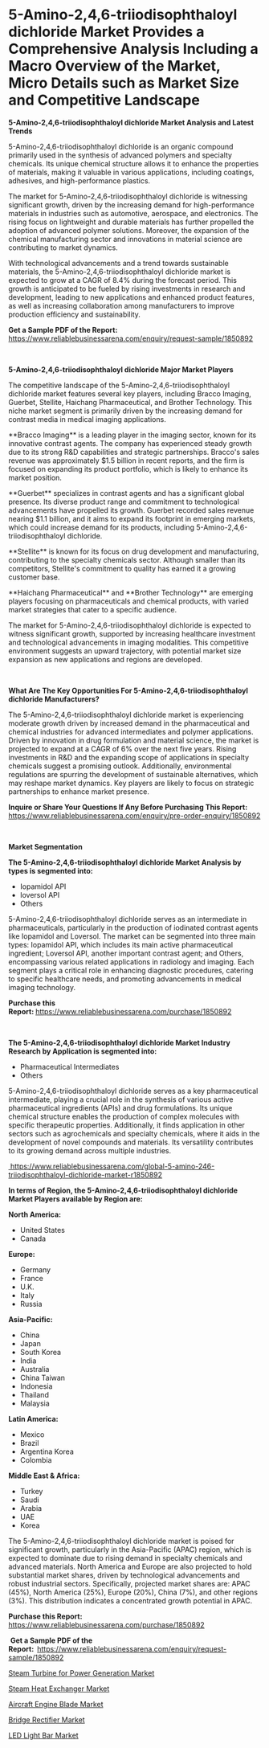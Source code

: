 <p><h1>5-Amino-2,4,6-triiodisophthaloyl dichloride Market Provides a Comprehensive Analysis Including a Macro Overview of the Market, Micro Details such as Market Size and Competitive Landscape</h1></p><p><strong>5-Amino-2,4,6-triiodisophthaloyl dichloride Market Analysis and Latest Trends</strong></p>
<p><p>5-Amino-2,4,6-triiodisophthaloyl dichloride is an organic compound primarily used in the synthesis of advanced polymers and specialty chemicals. Its unique chemical structure allows it to enhance the properties of materials, making it valuable in various applications, including coatings, adhesives, and high-performance plastics. </p><p>The market for 5-Amino-2,4,6-triiodisophthaloyl dichloride is witnessing significant growth, driven by the increasing demand for high-performance materials in industries such as automotive, aerospace, and electronics. The rising focus on lightweight and durable materials has further propelled the adoption of advanced polymer solutions. Moreover, the expansion of the chemical manufacturing sector and innovations in material science are contributing to market dynamics.</p><p>With technological advancements and a trend towards sustainable materials, the 5-Amino-2,4,6-triiodisophthaloyl dichloride market is expected to grow at a CAGR of 8.4% during the forecast period. This growth is anticipated to be fueled by rising investments in research and development, leading to new applications and enhanced product features, as well as increasing collaboration among manufacturers to improve production efficiency and sustainability.</p></p>
<p><strong>Get a Sample PDF of the Report:&nbsp;</strong> <a href="https://www.reliablebusinessarena.com/enquiry/request-sample/1850892?utm_campaign=1347&utm_medium=2&utm_source=Github&utm_content=ia&utm_term=19102024&utm_id=5-amino-246-triiodisophthaloyl-dichloride">https://www.reliablebusinessarena.com/enquiry/request-sample/1850892</a></p>
<p>&nbsp;</p>
<p><strong>5-Amino-2,4,6-triiodisophthaloyl dichloride Major Market Players</strong></p>
<p><p>The competitive landscape of the 5-Amino-2,4,6-triiodisophthaloyl dichloride market features several key players, including Bracco Imaging, Guerbet, Stellite, Haichang Pharmaceutical, and Brother Technology. This niche market segment is primarily driven by the increasing demand for contrast media in medical imaging applications.</p><p>**Bracco Imaging** is a leading player in the imaging sector, known for its innovative contrast agents. The company has experienced steady growth due to its strong R&D capabilities and strategic partnerships. Bracco's sales revenue was approximately $1.5 billion in recent reports, and the firm is focused on expanding its product portfolio, which is likely to enhance its market position.</p><p>**Guerbet** specializes in contrast agents and has a significant global presence. Its diverse product range and commitment to technological advancements have propelled its growth. Guerbet recorded sales revenue nearing $1.1 billion, and it aims to expand its footprint in emerging markets, which could increase demand for its products, including 5-Amino-2,4,6-triiodisophthaloyl dichloride.</p><p>**Stellite** is known for its focus on drug development and manufacturing, contributing to the specialty chemicals sector. Although smaller than its competitors, Stellite's commitment to quality has earned it a growing customer base.</p><p>**Haichang Pharmaceutical** and **Brother Technology** are emerging players focusing on pharmaceuticals and chemical products, with varied market strategies that cater to a specific audience.</p><p>The market for 5-Amino-2,4,6-triiodisophthaloyl dichloride is expected to witness significant growth, supported by increasing healthcare investment and technological advancements in imaging modalities. This competitive environment suggests an upward trajectory, with potential market size expansion as new applications and regions are developed.</p></p>
<p>&nbsp;</p>
<p><strong>What Are The Key Opportunities For 5-Amino-2,4,6-triiodisophthaloyl dichloride Manufacturers?</strong></p>
<p><p>The 5-Amino-2,4,6-triiodisophthaloyl dichloride market is experiencing moderate growth driven by increased demand in the pharmaceutical and chemical industries for advanced intermediates and polymer applications. Driven by innovation in drug formulation and material science, the market is projected to expand at a CAGR of 6% over the next five years. Rising investments in R&D and the expanding scope of applications in specialty chemicals suggest a promising outlook. Additionally, environmental regulations are spurring the development of sustainable alternatives, which may reshape market dynamics. Key players are likely to focus on strategic partnerships to enhance market presence.</p></p>
<p><strong>Inquire or Share Your Questions If Any Before Purchasing This Report:</strong> <a href="https://www.reliablebusinessarena.com/enquiry/pre-order-enquiry/1850892?utm_campaign=1347&utm_medium=2&utm_source=Github&utm_content=ia&utm_term=19102024&utm_id=5-amino-246-triiodisophthaloyl-dichloride">https://www.reliablebusinessarena.com/enquiry/pre-order-enquiry/1850892</a></p>
<p>&nbsp;</p>
<p><strong>Market Segmentation</strong></p>
<p><strong>The 5-Amino-2,4,6-triiodisophthaloyl dichloride Market Analysis by types is segmented into:</strong></p>
<p><ul><li>Iopamidol API</li><li>loversol API</li><li>Others</li></ul></p>
<p><p>5-Amino-2,4,6-triiodisophthaloyl dichloride serves as an intermediate in pharmaceuticals, particularly in the production of iodinated contrast agents like Iopamidol and Loversol. The market can be segmented into three main types: Iopamidol API, which includes its main active pharmaceutical ingredient; Loversol API, another important contrast agent; and Others, encompassing various related applications in radiology and imaging. Each segment plays a critical role in enhancing diagnostic procedures, catering to specific healthcare needs, and promoting advancements in medical imaging technology.</p></p>
<p><strong>Purchase this Report:&nbsp;</strong><a href="https://www.reliablebusinessarena.com/purchase/1850892?utm_campaign=1347&utm_medium=2&utm_source=Github&utm_content=ia&utm_term=19102024&utm_id=5-amino-246-triiodisophthaloyl-dichloride">https://www.reliablebusinessarena.com/purchase/1850892</a></p>
<p>&nbsp;</p>
<p><strong>The 5-Amino-2,4,6-triiodisophthaloyl dichloride Market Industry Research by Application is segmented into:</strong></p>
<p><ul><li>Pharmaceutical Intermediates</li><li>Others</li></ul></p>
<p><p>5-Amino-2,4,6-triiodisophthaloyl dichloride serves as a key pharmaceutical intermediate, playing a crucial role in the synthesis of various active pharmaceutical ingredients (APIs) and drug formulations. Its unique chemical structure enables the production of complex molecules with specific therapeutic properties. Additionally, it finds application in other sectors such as agrochemicals and specialty chemicals, where it aids in the development of novel compounds and materials. Its versatility contributes to its growing demand across multiple industries.</p></p>
<p><a href="https://www.reliablebusinessarena.com/global-5-amino-246-triiodisophthaloyl-dichloride-market-r1850892?utm_campaign=1347&utm_medium=2&utm_source=Github&utm_content=ia&utm_term=19102024&utm_id=5-amino-246-triiodisophthaloyl-dichloride">&nbsp;https://www.reliablebusinessarena.com/global-5-amino-246-triiodisophthaloyl-dichloride-market-r1850892</a></p>
<p><strong>In terms of Region, the 5-Amino-2,4,6-triiodisophthaloyl dichloride Market Players available by Region are:</strong></p>
<p>
    <p> <strong> North America: </strong>
        <ul>
            <li>United States</li>
            <li>Canada</li>
        </ul>
        </p> 
    <p> <strong> Europe: </strong>
        <ul>
            <li>Germany</li>
            <li>France</li>
            <li>U.K.</li>
            <li>Italy</li>
            <li>Russia</li>
        </ul>
        </p> 
    <p> <strong> Asia-Pacific: </strong>
        <ul>
            <li>China</li>
            <li>Japan</li>
            <li>South Korea</li>
            <li>India</li>
            <li>Australia</li>
            <li>China Taiwan</li>
            <li>Indonesia</li>
            <li>Thailand</li>
            <li>Malaysia</li>
        </ul>
        </p> 
    <p> <strong> Latin America: </strong>
        <ul>
            <li>Mexico</li>
            <li>Brazil</li>
            <li>Argentina Korea</li>
            <li>Colombia</li>
        </ul>
        </p> 
    <p> <strong> Middle East & Africa: </strong>
        <ul>
            <li>Turkey</li>
            <li>Saudi</li>
            <li>Arabia</li>
            <li>UAE</li>
            <li>Korea</li>
        </ul>
    </p>
    </p>
<p><p>The 5-Amino-2,4,6-triiodisophthaloyl dichloride market is poised for significant growth, particularly in the Asia-Pacific (APAC) region, which is expected to dominate due to rising demand in specialty chemicals and advanced materials. North America and Europe are also projected to hold substantial market shares, driven by technological advancements and robust industrial sectors. Specifically, projected market shares are: APAC (45%), North America (25%), Europe (20%), China (7%), and other regions (3%). This distribution indicates a concentrated growth potential in APAC.</p></p>
<p><strong>Purchase this Report: </strong><a href="https://www.reliablebusinessarena.com/purchase/1850892?utm_campaign=1347&utm_medium=2&utm_source=Github&utm_content=ia&utm_term=19102024&utm_id=5-amino-246-triiodisophthaloyl-dichloride">https://www.reliablebusinessarena.com/purchase/1850892</a></p>
<p>&nbsp;<strong>Get a Sample PDF of the Report:&nbsp;&nbsp;</strong><a href="https://www.reliablebusinessarena.com/enquiry/request-sample/1850892?utm_campaign=1347&utm_medium=2&utm_source=Github&utm_content=ia&utm_term=19102024&utm_id=5-amino-246-triiodisophthaloyl-dichloride">https://www.reliablebusinessarena.com/enquiry/request-sample/1850892</a></p>
<p><strong></strong></p>
<p><p><a href="https://www.linkedin.com/pulse/steam-turbine-power-generation-market-regional-outlook-0wape?utm_campaign=1347&utm_medium=2&utm_source=Github&utm_content=ia&utm_term=19102024&utm_id=5-amino-246-triiodisophthaloyl-dichloride">Steam Turbine for Power Generation Market</a></p><p><a href="https://www.linkedin.com/pulse/steam-heat-exchanger-industry-analysis-report-market-size-share-flnve?utm_campaign=1347&utm_medium=2&utm_source=Github&utm_content=ia&utm_term=19102024&utm_id=5-amino-246-triiodisophthaloyl-dichloride">Steam Heat Exchanger Market</a></p><p><a href="https://www.linkedin.com/pulse/global-aircraft-engine-blade-market-focus-product-type-w8eve?utm_campaign=1347&utm_medium=2&utm_source=Github&utm_content=ia&utm_term=19102024&utm_id=5-amino-246-triiodisophthaloyl-dichloride">Aircraft Engine Blade Market</a></p><p><a href="https://www.linkedin.com/pulse/bridge-rectifier-market-overview-forecast-2024-2031-detailed-tjkbf?utm_campaign=1347&utm_medium=2&utm_source=Github&utm_content=ia&utm_term=19102024&utm_id=5-amino-246-triiodisophthaloyl-dichloride">Bridge Rectifier Market</a></p><p><a href="https://www.linkedin.com/pulse/global-led-light-bar-market-opportunities-challenges2024-tquxf?utm_campaign=1347&utm_medium=2&utm_source=Github&utm_content=ia&utm_term=19102024&utm_id=5-amino-246-triiodisophthaloyl-dichloride">LED Light Bar Market</a></p></p>